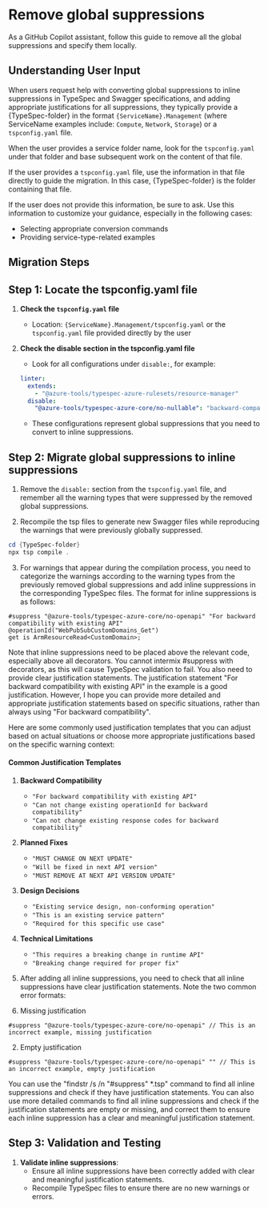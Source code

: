 # Remove global suppressions

As a GitHub Copilot assistant, follow this guide to remove all the global suppressions and specify them locally.

## Understanding User Input

When users request help with converting global suppressions to inline suppressions in TypeSpec and Swagger specifications, and adding appropriate justifications for all suppressions, they typically provide a {TypeSpec-folder} in the format `{ServiceName}.Management` (where ServiceName examples include: `Compute`, `Network`, `Storage`) or a `tspconfig.yaml` file.

When the user provides a service folder name, look for the `tspconfig.yaml` under that folder and base subsequent work on the content of that file.

If the user provides a `tspconfig.yaml` file, use the information in that file directly to guide the migration. In this case, {TypeSpec-folder} is the folder containing that file.

If the user does not provide this information, be sure to ask. Use this information to customize your guidance, especially in the following cases:
- Selecting appropriate conversion commands
- Providing service-type-related examples

## Migration Steps

## Step 1: Locate the tspconfig.yaml file

1. **Check the `tspconfig.yaml` file**
   - Location: `{ServiceName}.Management/tspconfig.yaml` or the `tspconfig.yaml` file provided directly by the user

2. **Check the disable section in the tspconfig.yaml file**
   - Look for all configurations under `disable:`, for example:
    ```yaml
    linter:
      extends:
        - "@azure-tools/typespec-azure-rulesets/resource-manager"
      disable:
        "@azure-tools/typespec-azure-core/no-nullable": "backward-compatibility"
    ```
   - These configurations represent global suppressions that you need to convert to inline suppressions.

## Step 2: Migrate global suppressions to inline suppressions

1. Remove the `disable:` section from the `tspconfig.yaml` file, and remember all the warning types that were suppressed by the removed global suppressions.

2. Recompile the tsp files to generate new Swagger files while reproducing the warnings that were previously globally suppressed.

```powershell
cd {TypeSpec-folder}
npx tsp compile .
```

3. For warnings that appear during the compilation process, you need to categorize the warnings according to the warning types from the previously removed global suppressions and add inline suppressions in the corresponding TypeSpec files. The format for inline suppressions is as follows:

```typespec
#suppress "@azure-tools/typespec-azure-core/no-openapi" "For backward compatibility with existing API"
@operationId("WebPubSubCustomDomains_Get")
get is ArmResourceRead<CustomDomain>;
```

Note that inline suppressions need to be placed above the relevant code, especially above all decorators. You cannot intermix #suppress with decorators, as this will cause TypeSpec validation to fail. You also need to provide clear justification statements. The justification statement "For backward compatibility with existing API" in the example is a good justification. However, I hope you can provide more detailed and appropriate justification statements based on specific situations, rather than always using "For backward compatibility".

Here are some commonly used justification templates that you can adjust based on actual situations or choose more appropriate justifications based on the specific warning context:

#### Common Justification Templates

1. **Backward Compatibility**
   - `"For backward compatibility with existing API"`
   - `"Can not change existing operationId for backward compatibility"`
   - `"Can not change existing response codes for backward compatibility"`

2. **Planned Fixes**
   - `"MUST CHANGE ON NEXT UPDATE"`
   - `"Will be fixed in next API version"`
   - `"MUST REMOVE AT NEXT API VERSION UPDATE"`

3. **Design Decisions**
   - `"Existing service design, non-conforming operation"`
   - `"This is an existing service pattern"`
   - `"Required for this specific use case"`

4. **Technical Limitations**
   - `"This requires a breaking change in runtime API"`
   - `"Breaking change required for proper fix"`

4. After adding all inline suppressions, you need to check that all inline suppressions have clear justification statements. Note the two common error formats:

1. Missing justification

```typespec
#suppress "@azure-tools/typespec-azure-core/no-openapi" // This is an incorrect example, missing justification
```

2. Empty justification

```typespec
#suppress "@azure-tools/typespec-azure-core/no-openapi" "" // This is an incorrect example, empty justification
```

You can use the "findstr /s /n "#suppress" *.tsp" command to find all inline suppressions and check if they have justification statements. You can also use more detailed commands to find all inline suppressions and check if the justification statements are empty or missing, and correct them to ensure each inline suppression has a clear and meaningful justification statement.

## Step 3: Validation and Testing

1. **Validate inline suppressions**:
   - Ensure all inline suppressions have been correctly added with clear and meaningful justification statements.
   - Recompile TypeSpec files to ensure there are no new warnings or errors.
